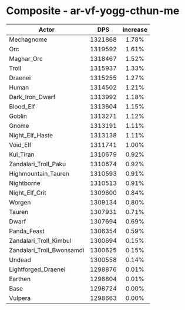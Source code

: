 # Composite - ar-vf-yogg-cthun-me
| Actor | DPS | Increase |
|---|:---:|:---:|
|Mechagnome|1321868|1.78%|
|Orc|1319592|1.61%|
|Maghar_Orc|1318467|1.52%|
|Troll|1315937|1.33%|
|Draenei|1315255|1.27%|
|Human|1314502|1.21%|
|Dark_Iron_Dwarf|1313992|1.18%|
|Blood_Elf|1313604|1.15%|
|Goblin|1313271|1.12%|
|Gnome|1313191|1.11%|
|Night_Elf_Haste|1313138|1.11%|
|Void_Elf|1311741|1.00%|
|Kul_Tiran|1310679|0.92%|
|Zandalari_Troll_Paku|1310674|0.92%|
|Highmountain_Tauren|1310593|0.91%|
|Nightborne|1310513|0.91%|
|Night_Elf_Crit|1309600|0.84%|
|Worgen|1309134|0.80%|
|Tauren|1307931|0.71%|
|Dwarf|1307694|0.69%|
|Panda_Feast|1306354|0.59%|
|Zandalari_Troll_Kimbul|1300694|0.15%|
|Zandalari_Troll_Bwonsamdi|1300625|0.15%|
|Undead|1300558|0.14%|
|Lightforged_Draenei|1298876|0.01%|
|Earthen|1298804|0.01%|
|Base|1298724|0.00%|
|Vulpera|1298663|0.00%|
